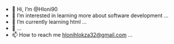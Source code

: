 - 👋 Hi, I’m @Hloni90
- 👀 I’m interested in learning more about software development ...
- 🌱 I’m currently learning html ...
- 💞️ ...
- 📫 How to reach me hlonihlokza32@gmail.com ...

<!---
Hloni90/Hloni90 is a ✨ special ✨ repository because its `README.md` (this file) appears on your GitHub profile.
You can click the Preview link to take a look at your changes.
--->
